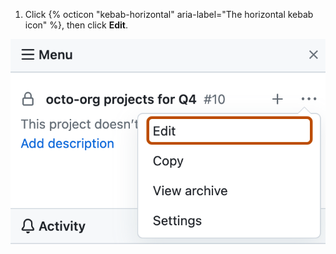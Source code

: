 1. Click {% octicon "kebab-horizontal" aria-label="The horizontal kebab icon" %}, then click **Edit**.
  
  ![Edit option in drop-down menu from project board sidebar](/assets/images/help/projects/project-board-edit-settings.png)
